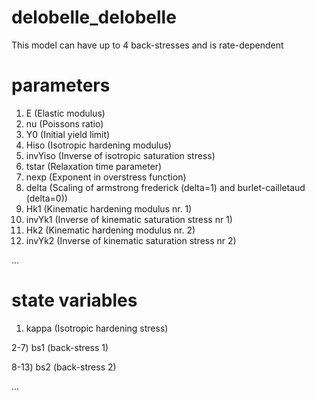 # delobelle_delobelle
This model can have up to 4 back-stresses and is rate-dependent

# parameters
1. E (Elastic modulus)
2. nu (Poissons ratio)
3. Y0 (Initial yield limit) 
4. Hiso (Isotropic hardening modulus)
5. invYiso (Inverse of isotropic saturation stress)
6. tstar (Relaxation time parameter)
7. nexp (Exponent in overstress function)
8. delta (Scaling of armstrong frederick (delta=1) and burlet-cailletaud (delta=0))
9. Hk1 (Kinematic hardening modulus nr. 1)
10. invYk1 (Inverse of kinematic saturation stress nr 1)
11. Hk2 (Kinematic hardening modulus nr. 2)
12. invYk2 (Inverse of kinematic saturation stress nr 2)

...

# state variables
1) kappa (Isotropic hardening stress)

2-7) bs1 (back-stress 1)

8-13) bs2 (back-stress 2)

...